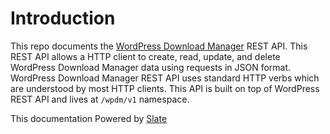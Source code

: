 # Introduction

This repo documents the [WordPress Download Manager](https://www.wpdownloadmanager.com/) REST API. This REST API allows a HTTP client to create, read, update, and delete WordPress Download Manager data using requests in JSON format. WordPress Download Manager REST API uses standard HTTP verbs which are understood by most HTTP clients. This API is built on top of WordPress REST API and lives at `/wpdm/v1` namespace.

This documentation Powered by [Slate](https://github.com/lord/slate)
